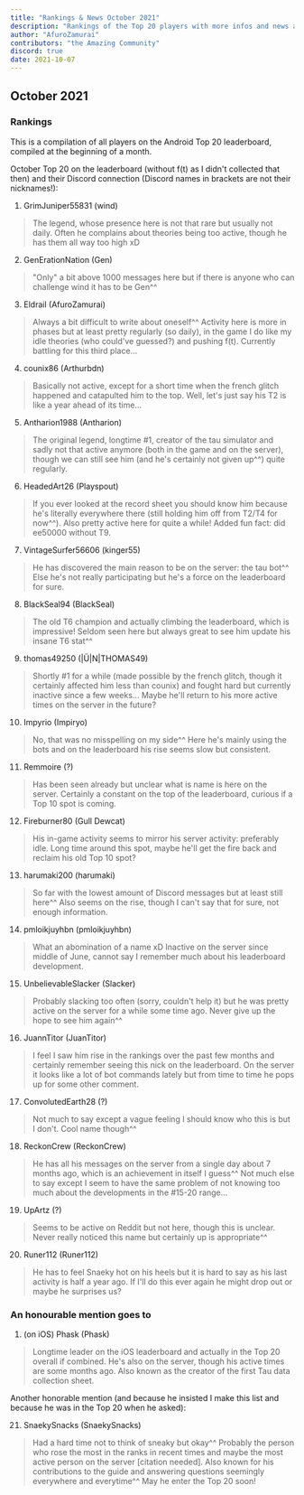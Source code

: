 ```yaml
---
title: "Rankings & News October 2021"
description: "Rankings of the Top 20 players with more infos and news about occurences from Sepetember to October 2021"
author: "AfuroZamurai"
contributors: "the Amazing Community"
discord: true
date: 2021-10-07
---
```


## October 2021

### Rankings

This is a compilation of all players on the Android Top 20 leaderboard, compiled at the beginning of a month.

October Top 20 on the leaderboard (without f(t) as I didn't collected that then) and their Discord connection (Discord names in brackets are not their nicknames!):

1. GrimJuniper55831 (wind)

> The legend, whose presence here is not that rare but usually not daily. Often he complains about theories being too active, though he has them all way too high xD

2. GenErationNation (Gen)

> "Only" a bit above 1000 messages here but if there is anyone who can challenge wind it has to be Gen^^

3. Eldrail (AfuroZamurai)

> Always a bit difficult to write about oneself^^ Activity here is more in phases but at least pretty regularly (so daily), in the game I do like my idle theories (who could've guessed?) and pushing f(t). Currently battling for this third place...

4. counix86 (Arthurbdn)

> Basically not active, except for a short time when the french glitch happened and catapulted him to the top. Well, let's just say his T2 is like a year ahead of its time...

5. Antharion1988 (Antharion)

> The original legend, longtime #1, creator of the tau simulator and sadly not that active anymore (both in the game and on the server), though we can still see him (and he's certainly not given up^^) quite regularly.

6. HeadedArt26 (Playspout)

> If you ever looked at the record sheet you should know him because he's literally everywhere there (still holding him off from T2/T4 for now^^). Also pretty active here for quite a while! Added fun fact: did ee50000 without T9.

7. VintageSurfer56606 (kinger55)

> He has discovered the main reason to be on the server: the tau bot^^ Else he's not really participating but he's a force on the leaderboard for sure.

8. BlackSeal94 (BlackSeal)

> The old T6 champion and actually climbing the leaderboard, which is impressive! Seldom seen here but always great to see him update his insane T6 stat^^

9. thomas49250 (|Ü|N|THOMAS49)

> Shortly #1 for a while (made possible by the french glitch, though it certainly affected him less than counix) and fought hard but currently inactive since a few weeks... Maybe he'll return to his more active times on the server in the future?

10. Impyrio (Impiryo)

> No, that was no misspelling on my side^^ Here he's mainly using the bots and on the leaderboard his rise seems slow but consistent. 

11. Remmoire (?)

> Has been seen already but unclear what is name is here on the server. Certainly a constant on the top of the leaderboard, curious if a Top 10 spot is coming.

12. Fireburner80 (Gull Dewcat)

> His in-game activity seems to mirror his server activity: preferably idle. Long time around this spot, maybe he'll get the fire back and reclaim his old Top 10 spot?

13. harumaki200 (harumaki)

> So far with the lowest amount of Discord messages but at least still here^^ Also seems on the rise, though I can't say that for sure, not enough information.

14. pmloikjuyhbn (pmloikjuyhbn)

> What an abomination of a name xD Inactive on the server since middle of June, cannot say I remember much about his leaderboard development.

15. UnbelievableSlacker (Slacker)

> Probably slacking too often (sorry, couldn't help it) but he was pretty active on the server for a while some time ago. Never give up the hope to see him again^^

16. JuannTitor (JuanTitor)

> I feel I saw him rise in the rankings over the past few months and certainly remember seeing this nick on the leaderboard. On the server it looks like a lot of bot commands lately but from time to time he pops up for some other comment.

17. ConvolutedEarth28 (?)

> Not much to say except a vague feeling I should know who this is but I don't. Cool name though^^

18. ReckonCrew (ReckonCrew)

> He has all his messages on the server from a single day about 7 months ago, which is an achievement in itself I guess^^ Not much else to say except I seem to have the same problem of not knowing too much about the developments in the #15-20 range...

19. UpArtz (?)

> Seems to be active on Reddit but not here, though this is unclear. Never really noticed this name but certainly up is appropriate^^

20. Runer112 (Runer112)

> He has to feel Snaeky hot on his heels but it is hard to say as his last activity is half a year ago. If I'll do this ever again he might drop out or maybe he surprises us?

### An honourable mention goes to

1. (on iOS) Phask (Phask)

> Longtime leader on the iOS leaderboard and actually in the Top 20 overall if combined. He's also on the server, though his active times are some months ago. Also known as the creator of the first Tau data collection sheet.

Another honorable mention (and because he insisted I make this list and because he was in the Top 20 when he asked):

21. SnaekySnacks (SnaekySnacks)

> Had a hard time not to think of sneaky but okay^^ Probably the person who rose the most in the ranks in recent times and maybe the most active person on the server [citation needed]. Also known for his contributions to the guide and answering questions seemingly everywhere and everytime^^ May he enter the Top 20 soon!
